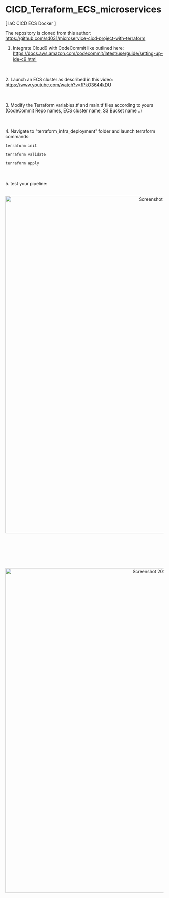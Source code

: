 # CICD_Terraform_ECS_microservices
[ IaC CICD ECS Docker ]

The repository is cloned from this author: 
https://github.com/sd031/microservice-cicd-project-with-terraform



1. Integrate Cloud9 with CodeCommit like outlined here:
https://docs.aws.amazon.com/codecommit/latest/userguide/setting-up-ide-c9.html

<br><br>
2. Launch an ECS cluster as described in this video:
https://www.youtube.com/watch?v=fPkO3644kDU

<br><br>
3. Modify the Terraform variables.tf and main.tf files according to yours (CodeCommit Repo names, ECS cluster name, S3 Bucket name ..)

<br><br>
4. Navigate to "terraform_infra_deployment" folder and launch terraform commands:

```
terraform init
```
```
terraform validate
```
```
terraform apply
```
<br><br>
5. test your pipeline:
<br><br>
<p align="center" >
  <img width="1070" alt="Screenshot 2023-02-07 at 19 59 13" src="https://user-images.githubusercontent.com/104728608/217353794-b219de0d-e1ee-4fad-8aa0-0a56ab0588ae.png">
</p>
<br><br>

<br><br>
<p align="center" >
  <img width="1031" alt="Screenshot 2023-02-07 at 19 57 47" src="https://user-images.githubusercontent.com/104728608/217353712-f8c9a489-5ae0-4718-9b57-cf5f09b20bd0.png">
</p>
<br><br>


